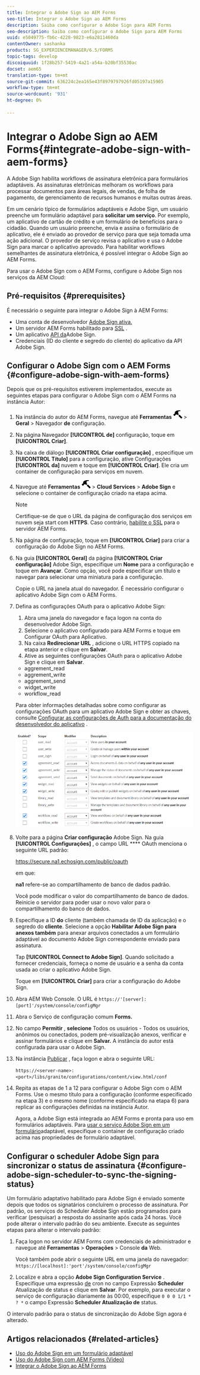 ```yaml
---
title: Integrar o Adobe Sign ao AEM Forms
seo-title: Integrar o Adobe Sign ao AEM Forms
description: Saiba como configurar o Adobe Sign para AEM Forms
seo-description: Saiba como configurar o Adobe Sign para AEM Forms
uuid: e5049775-fb6c-4228-9823-e6a2811460da
contentOwner: sashanka
products: SG_EXPERIENCEMANAGER/6.5/FORMS
topic-tags: develop
discoiquuid: 1f28b257-5419-4a21-a54a-b20bf35530ac
docset: aem65
translation-type: tm+mt
source-git-commit: 636224c2ea165e43f8979797926fd05197a15905
workflow-type: tm+mt
source-wordcount: '931'
ht-degree: 0%

---
```



# Integrar o Adobe Sign ao AEM Forms{#integrate-adobe-sign-with-aem-forms}

A Adobe Sign habilita workflows de assinatura eletrônica para formulários adaptáveis. As assinaturas eletrônicas melhoram os workflows para processar documentos para áreas legais, de vendas, de folha de pagamento, de gerenciamento de recursos humanos e muitas outras áreas.

Em um cenário típico de formulários adaptáveis e Adobe Sign, um usuário preenche um formulário adaptável para **solicitar um serviço**. Por exemplo, um aplicativo de cartão de crédito e um formulário de benefícios para o cidadão. Quando um usuário preenche, envia e assina o formulário de aplicativo, ele é enviado ao provedor de serviço para que seja tomada uma ação adicional. O provedor de serviço revisa o aplicativo e usa o Adobe Sign para marcar o aplicativo aprovado. Para habilitar workflows semelhantes de assinatura eletrônica, é possível integrar o Adobe Sign ao AEM Forms.

Para usar o Adobe Sign com o AEM Forms, configure o Adobe Sign nos serviços da AEM Cloud:

## Pré-requisitos {#prerequisites}

É necessário o seguinte para integrar o Adobe Sign à AEM Forms:

* Uma conta de desenvolvedor [Adobe Sign ativa.](https://acrobat.adobe.com/us/en/why-adobe/developer-form.html)
* Um servidor AEM Forms habilitado para [SSL](/help/sites-administering/ssl-by-default.md) .
* Um aplicativo [API da](https://www.adobe.io/apis/documentcloud/sign/docs.html#!adobedocs/adobe-sign/master/gstarted/create_app.md)Adobe Sign.
* Credenciais (ID do cliente e segredo do cliente) do aplicativo da API Adobe Sign.

## Configurar o Adobe Sign com o AEM Forms {#configure-adobe-sign-with-aem-forms}

Depois que os pré-requisitos estiverem implementados, execute as seguintes etapas para configurar o Adobe Sign com o AEM Forms na instância Autor:

1. Na instância do autor do AEM Forms, navegue até **Ferramentas** ![martelo](assets/hammer.png) > **Geral** > Navegador **de** configuração.
1. Na página Navegador **[!UICONTROL de]** configuração, toque em **[!UICONTROL Criar]**.
1. Na caixa de diálogo **[!UICONTROL Criar configuração]** , especifique um **[!UICONTROL Título]** para a configuração, ative Configurações **[!UICONTROL da]** nuvem e toque em **[!UICONTROL Criar]**. Ele cria um container de configuração para serviços em nuvem.
1. Navegue até **Ferramentas** ![martelo](assets/hammer.png) > **Cloud Services** > **Adobe Sign** e selecione o container de configuração criado na etapa acima.

   >[!NOTE]
   >
   >Certifique-se de que o URL da página de configuração dos serviços em nuvem seja start com **HTTPS**. Caso contrário, [habilite o SSL](/help/sites-administering/ssl-by-default.md) para o servidor AEM Forms.

1. Na página de configuração, toque em **[!UICONTROL Criar]** para criar a configuração do Adobe Sign no AEM Forms.
1. Na guia **[!UICONTROL Geral]** da página **[!UICONTROL Criar configuração]** Adobe Sign, especifique um **Nome** para a configuração e toque em **Avançar**. Como opção, você pode especificar um título e navegar para selecionar uma miniatura para a configuração.

   Copie o URL na janela atual do navegador. É necessário configurar o aplicativo Adobe Sign com o AEM Forms.

1. Defina as configurações OAuth para o aplicativo Adobe Sign:

   1. Abra uma janela do navegador e faça logon na conta do desenvolvedor Adobe Sign.
   1. Selecione o aplicativo configurado para AEM Forms e toque em Configurar OAuth para Aplicativo.
   1. Na caixa **Redirecionar URL** , adicione o URL HTTPS copiado na etapa anterior e clique em **Salvar**.
   1. Ative as seguintes configurações OAuth para o aplicativo Adobe Sign e clique em **Salvar**.
   * aggrement_read
   * aggrement_write
   * aggrement_send
   * widget_write
   * workflow_read

   Para obter informações detalhadas sobre como configurar as configurações OAuth para um aplicativo Adobe Sign e obter as chaves, consulte [Configurar as configurações de Auth para a documentação do desenvolvedor do aplicativo](https://www.adobe.io/apis/documentcloud/sign/docs.html#!adobedocs/adobe-sign/master/gstarted/configure_oauth.md) .

   ![Configuração do OAuth](assets/oauthconfig_new.png)

1. Volte para a página **Criar configuração** Adobe Sign. Na guia **[!UICONTROL Configurações]** , o campo URL **** OAuth menciona o seguinte URL padrão:

   https://secure.na1.echosign.com/public/oauth

   em que:

   **na1** refere-se ao compartilhamento de banco de dados padrão.

   Você pode modificar o valor do compartilhamento de banco de dados. Reinicie o servidor para poder usar o novo valor para o compartilhamento do banco de dados.

1. Especifique a ID **do** cliente (também chamada de ID da aplicação) e o segredo do **cliente**. Selecione a opção **Habilitar Adobe Sign para anexos também** para anexar arquivos conectados a um formulário adaptável ao documento Adobe Sign correspondente enviado para assinatura.

   Tap **[!UICONTROL Connect to Adobe Sign]**. Quando solicitado a fornecer credenciais, forneça o nome de usuário e a senha da conta usada ao criar o aplicativo Adobe Sign.

   Toque em **[!UICONTROL Criar]** para criar a configuração do Adobe Sign.

1. Abra AEM Web Console. O URL é `https://'[server]:[port]'/system/console/configMgr`
1. Abra o Serviço de configuração comum **Forms.**
1. No campo **Permitir** , **selecione** Todos os usuários - Todos os usuários, anônimos ou conectados, podem pré-visualização anexos, verificar e assinar formulários e clique em **Salvar.** A instância do autor está configurada para usar o Adobe Sign.
1. Na instância [Publicar](/help/sites-deploying/deploy.md) , faça logon e abra o seguinte URL:

   `https://<server-name>:<port>/libs/granite/configurations/content/view.html/conf`

1. Repita as etapas de 1 a 12 para configurar o Adobe Sign com o AEM Forms. Use o mesmo título para a configuração (conforme especificado na etapa 3) e o mesmo nome (conforme especificado na etapa 6) para replicar as configurações definidas na instância Autor.

   Agora, a Adobe Sign está integrada ao AEM Forms e pronta para uso em formulários adaptáveis. Para [usar o serviço Adobe Sign em um formulário](../../forms/using/working-with-adobe-sign.md#configure-adobe-sign-for-an-adaptive-form)adaptável, especifique o container de configuração criado acima nas propriedades de formulário adaptável.

## Configurar o scheduler Adobe Sign para sincronizar o status de assinatura {#configure-adobe-sign-scheduler-to-sync-the-signing-status}

Um formulário adaptativo habilitado para Adobe Sign é enviado somente depois que todos os signatários concluírem o processo de assinatura. Por padrão, os serviços do Scheduler Adobe Sign estão programados para verificar (pesquisar) a resposta do assinante após cada 24 horas. Você pode alterar o intervalo padrão do seu ambiente. Execute as seguintes etapas para alterar o intervalo padrão:

1. Faça logon no servidor AEM Forms com credenciais de administrador e navegue até **Ferramentas** > **Operações** > Console **da** Web.

   Você também pode abrir o seguinte URL em uma janela do navegador:
   `https://[localhost]:'port'/system/console/configMgr`

1. Localize e abra a opção **Adobe Sign Configuration Service** . Especifique uma expressão [de](https://en.wikipedia.org/wiki/Cron#CRON_expression) cron no campo Expressão **Scheduler** Atualização de status e clique em **Salvar**. Por exemplo, para executar o serviço de configuração diariamente às 00:00, especifique `0 0 0 1/1 * ? *` o campo Expressão **Scheduler Atualização de** status.

O intervalo padrão para o status de sincronização do Adobe Sign agora é alterado.

## Artigos relacionados {#related-articles}

* [Uso do Adobe Sign em um formulário adaptável](../../forms/using/working-with-adobe-sign.md)
* [Uso do Adobe Sign com AEM Forms (Vídeo)](https://helpx.adobe.com/experience-manager/kt/forms/using/adobe-sign-integration-feature-video.html)
* [Integrar o Adobe Sign ao AEM Forms](../../forms/using/adobe-sign-integration-adaptive-forms.md)


